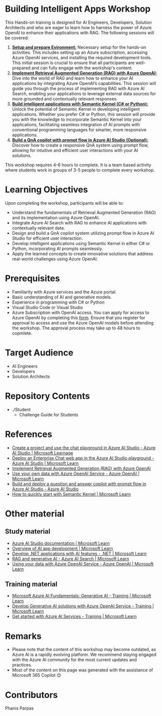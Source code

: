 # Building Intelligent Apps Workshop
This Hands-on training is designed for AI Engineers, Developers, Solution Architects and who are eager to learn how to harness the power of Azure OpenAI to enhance their applications with RAG.
The following sessions will be covered:

1. [**Setup and prepare Evironment:**](/Student/Challenge-00.md) Necessary setup for the hands-on activities. This includes setting up an Azure subscription, accessing Azure OpenAI services, and installing the required development tools. This initial session is crucial to ensure that all participants are well-prepared and can fully engage with the workshop's content.
1. [**Implement Retrieval Augmented Generation (RAG) with Azure OpenAI:**](/Student/Challenge-01.md) Dive into the world of RAG and learn how to enhance your AI applications by integrating Azure OpenAI’s capabilities. This session will guide you through the process of implementing RAG with Azure AI Search, enabling your applications to leverage external data sources for more grounded and contextually relevant responses.
1. [**Build intelligent applications with Semantic Kernel (C# or Python):**](/Student/Challenge-02.md) Unlock the potential of Semantic Kernel in developing intelligent applications. Whether you prefer C# or Python, this session will provide you with the knowledge to incorporate Semantic Kernel into your applications, facilitating seamless integration of AI prompts with conventional programming languages for smarter, more responsive applications.
1. [**Build a QnA copilot with prompt flow in Azure AI Studio (Optional):**](/Student/Challenge-03.md) Discover how to create a responsive QnA system using prompt flow, allowing for intuitive and efficient user interactions with your AI solutions.

This workshop requires 4-6 hours to complete. It is a team based activity where students work in groups of 3-5 people to complete every workshop.
  
# Learning Objectives
Upon completing the workshop, participants will be able to:
- Understand the fundamentals of Retrieval Augmented Generation (RAG) and its implementation using Azure OpenAI.
- Integrate Azure AI Search with RAG to enhance AI applications with contextually relevant data.
- Design and build a QnA copilot system utilizing prompt flow in Azure AI Studio for efficient user interaction.
- Develop intelligent applications using Semantic Kernel in either C# or Python, incorporating AI prompts seamlessly.
- Apply the learned concepts to create innovative solutions that address real-world challenges using Azure OpenAI.
  
# Prerequisites
- Familiarity with Azure services and the Azure portal.
- Basic understanding of AI and generative models.
- Experience in programming with C# or Python
- Visual Studio Code or Visual Studio
- Azure Subscription with OpenAI access. You can apply for access to Azure OpenAI by completing this [form](https://aka.ms/oai/access). Ensure that you register for approval to access and use the Azure OpenAI models before attending the workshop. The approval process may take up to 48 hours to copmlete.

# Target Audience
- AI Engineers
- Developers
- Solution Architects

# Repository Contents
- ./Student
  - Challenge Guide for Students

# References

- [Create a project and use the chat playground in Azure AI Studio - Azure AI Studio | Microsoft Learnage](https://learn.microsoft.com/en-us/azure/ai-studio/quickstarts/get-started-playground)
- [Deploy an Enterprise Chat web app in the Azure AI Studio playground - Azure AI Studio | Microsoft Learn](https://learn.microsoft.com/en-us/azure/ai-studio/tutorials/deploy-chat-web-app)
- [Implement Retrieval Augmented Generation (RAG) with Azure OpenAI](https://microsoftlearning.github.io/mslearn-openai/Instructions/Exercises/06-use-own-data.html)
- [Use your own data with Azure OpenAI Service - Azure OpenAI | Microsoft Learn](https://learn.microsoft.com/en-us/azure/ai-services/openai/use-your-data-quickstart?tabs=command-line%2Cpython-new&pivots=programming-language-csharp)
- [Build and deploy a question and answer copilot with prompt flow in Azure AI Studio - Azure AI Studio](https://learn.microsoft.com/en-us/azure/ai-studio/tutorials/deploy-copilot-ai-studio)
- [How to quickly start with Semantic Kernel | Microsoft Learn]()

# Other material
## Study material
- [Azure AI Studio documentation | Microsoft Learn](https://learn.microsoft.com/en-us/azure/ai-studio/)
- [Overview of AI app development | Microsoft Learn](https://learn.microsoft.com/en-us/azure/developer/ai/azure-ai-for-developers?tabs=dotnet)
- [Develop .NET applications with AI features - .NET | Microsoft Learn](https://learn.microsoft.com/en-us/dotnet/ai/get-started/dotnet-ai-overview)
- [RAG and generative AI - Azure AI Search | Microsoft Learn](https://learn.microsoft.com/en-us/azure/search/retrieval-augmented-generation-overview)
- [Using your data with Azure OpenAI Service - Azure OpenAI | Microsoft Learn](https://learn.microsoft.com/en-us/azure/ai-services/openai/concepts/use-your-data?tabs=ai-search)

## Training material
- [Microsoft Azure AI Fundamentals: Generative AI - Training | Microsoft Learn](https://learn.microsoft.com/en-us/training/paths/introduction-generative-ai/)
- [Develop Generative AI solutions with Azure OpenAI Service - Training | Microsoft Learn](https://learn.microsoft.com/en-us/training/paths/develop-ai-solutions-azure-openai/)
- [Get started with Azure AI Services - Training | Microsoft Learn](https://learn.microsoft.com/en-us/training/paths/get-started-azure-ai/)

# Remarks
- Please note that the content of this workshop may become outdated, as Azure AI is a rapidly evolving platform. We recommend staying engaged with the Azure AI community for the most current updates and practices.
- Most of the content on this page was generated with the assistance of Microsoft 365 Copilot :blush:

# Contributors
Phanis Parpas
